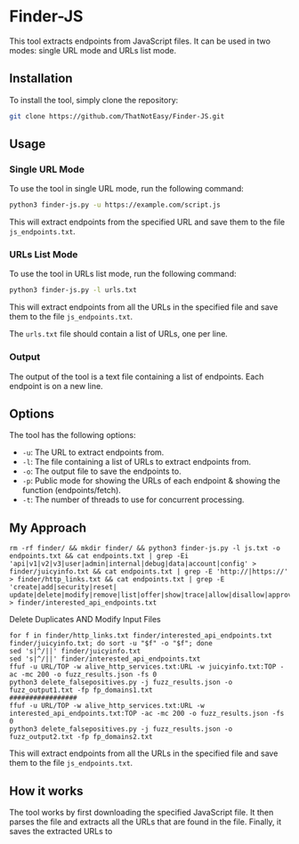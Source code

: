  # Finder-JS

This tool extracts endpoints from JavaScript files. It can be used in two modes: single URL mode and URLs list mode.

## Installation

To install the tool, simply clone the repository:

```bash
git clone https://github.com/ThatNotEasy/Finder-JS.git
```

## Usage

### Single URL Mode

To use the tool in single URL mode, run the following command:

```bash
python3 finder-js.py -u https://example.com/script.js
```

This will extract endpoints from the specified URL and save them to the file `js_endpoints.txt`.

### URLs List Mode

To use the tool in URLs list mode, run the following command:

```bash
python3 finder-js.py -l urls.txt
```

This will extract endpoints from all the URLs in the specified file and save them to the file `js_endpoints.txt`.

The `urls.txt` file should contain a list of URLs, one per line.

### Output

The output of the tool is a text file containing a list of endpoints. Each endpoint is on a new line.

## Options

The tool has the following options:

* `-u`: The URL to extract endpoints from.
* `-l`: The file containing a list of URLs to extract endpoints from.
* `-o`: The output file to save the endpoints to.
* `-p`: Public mode for showing the URLs of each endpoint & showing the function (endpoints/fetch).
* `-t`: The number of threads to use for concurrent processing.

## My Approach
```
rm -rf finder/ && mkdir finder/ && python3 finder-js.py -l js.txt -o endpoints.txt && cat endpoints.txt | grep -Ei 'api|v1|v2|v3|user|admin|internal|debug|data|account|config' > finder/juicyinfo.txt && cat endpoints.txt | grep -E 'http://|https://' > finder/http_links.txt && cat endpoints.txt | grep -E 'create|add|security|reset| update|delete|modify|remove|list|offer|show|trace|allow|disallow|approve|reject|start|stop|set' > finder/interested_api_endpoints.txt
```
Delete Duplicates AND Modify Input Files
```
for f in finder/http_links.txt finder/interested_api_endpoints.txt finder/juicyinfo.txt; do sort -u "$f" -o "$f"; done
sed 's|^/||' finder/juicyinfo.txt
sed 's|^/||' finder/interested_api_endpoints.txt
ffuf -u URL/TOP -w alive_http_services.txt:URL -w juicyinfo.txt:TOP -ac -mc 200 -o fuzz_results.json -fs 0
python3 delete_falsepositives.py -j fuzz_results.json -o fuzz_output1.txt -fp fp_domains1.txt
#################
ffuf -u URL/TOP -w alive_http_services.txt:URL -w interested_api_endpoints.txt:TOP -ac -mc 200 -o fuzz_results.json -fs 0
python3 delete_falsepositives.py -j fuzz_results.json -o fuzz_output2.txt -fp fp_domains2.txt
```

This will extract endpoints from all the URLs in the specified file and save them to the file `js_endpoints.txt`.

## How it works

The tool works by first downloading the specified JavaScript file. It then parses the file and extracts all the URLs that are found in the file. Finally, it saves the extracted URLs to
